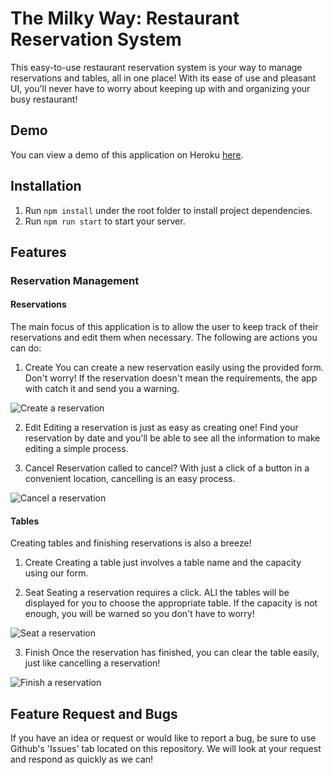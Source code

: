 # The Milky Way: Restaurant Reservation System

This easy-to-use restaurant reservation system is your way to manage reservations and tables, all in one place! With its ease of use and pleasant UI, you'll never have to worry about keeping up with and organizing your busy restaurant!

## Demo

You can view a demo of this application on Heroku [here](https://restaurant-reservation-ra-fe.herokuapp.com/dashboard).

## Installation

1. Run `npm install` under the root folder to install project dependencies.
1. Run `npm run start` to start your server.

## Features

### Reservation Management

#### Reservations

The main focus of this application is to allow the user to keep track of their reservations and edit them when necessary. The following are actions you can do:

1. Create
   You can create a new reservation easily using the provided form. Don't worry! If the reservation doesn't mean the requirements, the app with catch it and send you a warning.

![Create a reservation](https://i.imgur.com/DI1US3b.png)

2. Edit
   Editing a reservation is just as easy as creating one! Find your reservation by date and you'll be able to see all the information to make editing a simple process.

3. Cancel
   Reservation called to cancel? With just a click of a button in a convenient location, cancelling is an easy process.

![Cancel a reservation](https://i.imgur.com/YWNxXSp.png)

#### Tables

Creating tables and finishing reservations is also a breeze!

1. Create
   Creating a table just involves a table name and the capacity using our form.

2. Seat
   Seating a reservation requires a click. ALl the tables will be displayed for you to choose the appropriate table. If the capacity is not enough, you will be warned so you don't have to worry!

![Seat a reservation](https://i.imgur.com/JcuBzuj.png)

3. Finish
   Once the reservation has finished, you can clear the table easily, just like cancelling a reservation!

![Finish a reservation](https://i.imgur.com/irytYwg.png)

## Feature Request and Bugs

If you have an idea or request or would like to report a bug, be sure to use Github's 'Issues' tab located on this repository. We will look at your request and respond as quickly as we can!
